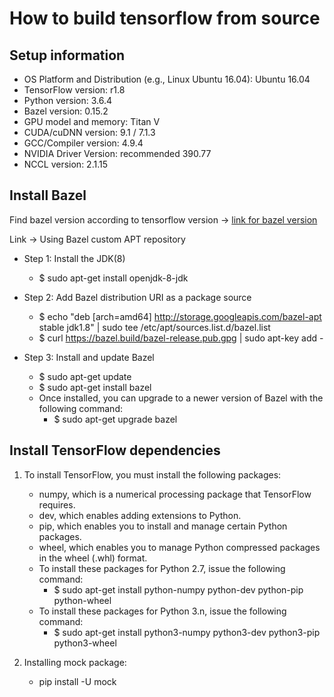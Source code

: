 # How to build tensorflow from source

## Setup information
- OS Platform and Distribution (e.g., Linux Ubuntu 16.04): Ubuntu 16.04
- TensorFlow version: r1.8
- Python version: 3.6.4
- Bazel version: 0.15.2
- GPU model and memory: Titan V
- CUDA/cuDNN version: 9.1 / 7.1.3
- GCC/Compiler version: 4.9.4
- NVIDIA Driver Version: recommended 390.77
- NCCL version: 2.1.15

## Install Bazel
Find bazel version according to tensorflow version → [link for bazel version](link)

Link → Using Bazel custom APT repository

- Step 1: Install the JDK(8)
  - $ sudo apt-get install openjdk-8-jdk

- Step 2: Add Bazel distribution URI as a package source
  - $ echo "deb [arch=amd64] http://storage.googleapis.com/bazel-apt stable jdk1.8" | sudo tee /etc/apt/sources.list.d/bazel.list
  - $ curl https://bazel.build/bazel-release.pub.gpg | sudo apt-key add -

- Step 3: Install and update Bazel
  - $ sudo apt-get update
  - $ sudo apt-get install bazel
  - Once installed, you can upgrade to a newer version of Bazel with the following command:
    - $ sudo apt-get upgrade bazel

## Install TensorFlow dependencies
1. To install TensorFlow, you must install the following packages:
   - numpy, which is a numerical processing package that TensorFlow requires.
   - dev, which enables adding extensions to Python.
   - pip, which enables you to install and manage certain Python packages.
   - wheel, which enables you to manage Python compressed packages in the wheel (.whl) format.
   - To install these packages for Python 2.7, issue the following command:
     - $ sudo apt-get install python-numpy python-dev python-pip python-wheel
   - To install these packages for Python 3.n, issue the following command:
     - $ sudo apt-get install python3-numpy python3-dev python3-pip python3-wheel

2. Installing mock package:
   - pip install -U mock
